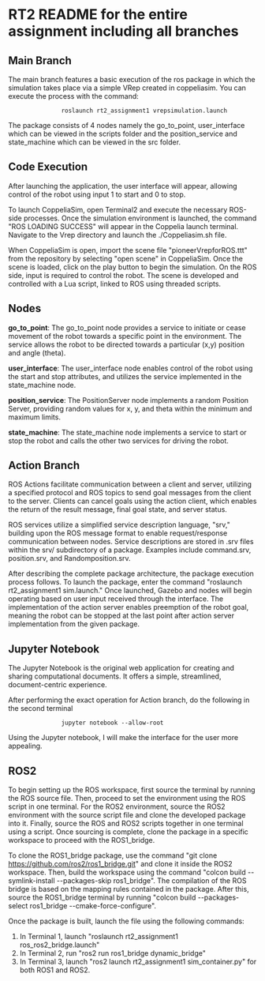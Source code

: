 # RT2 README for the entire assignment including all branches

## Main Branch
The main branch features a basic execution of the ros package in which the simulation takes place via a simple VRep created in coppeliasim.
You can execute the process with the command:

                   roslaunch rt2_assignment1 vrepsimulation.launch
                   
                   
The package consists of 4 nodes namely the go_to_point, user_interface which can be viewed in the scripts folder and the position_service and state_machine which can be viewed in the src folder.


## Code Execution

After launching the application, the user interface will appear, allowing control of the robot using input 1 to start and 0 to stop.

To launch CoppeliaSim, open Terminal2 and execute the necessary ROS-side processes. Once the simulation environment is launched, the command "ROS LOADING SUCCESS" will appear in the Coppelia launch terminal. Navigate to the Vrep directory and launch the ./Coppeliasim.sh file.

When CoppeliaSim is open, import the scene file "pioneerVrepforROS.ttt" from the repository by selecting "open scene" in CoppeliaSim. Once the scene is loaded, click on the play button to begin the simulation. On the ROS side, input is required to control the robot. The scene is developed and controlled with a Lua script, linked to ROS using threaded scripts.


## Nodes
**go_to_point**:
The go_to_point node provides a service to initiate or cease movement of the robot towards a specific point in the environment. The service allows the robot to be directed towards a particular (x,y) position and angle (theta).

**user_interface**:
The user_interface node enables control of the robot using the start and stop attributes, and utilizes the service implemented in the state_machine node.

**position_service**:
The PositionServer node implements a random Position Server, providing random values for x, y, and theta within the minimum and maximum limits.

**state_machine**:
The state_machine node implements a service to start or stop the robot and calls the other two services for driving the robot.



## Action Branch

ROS Actions facilitate communication between a client and server, utilizing a specified protocol and ROS topics to send goal messages from the client to the server. Clients can cancel goals using the action client, which enables the return of the result message, final goal state, and server status.

ROS services utilize a simplified service description language, "srv," building upon the ROS message format to enable request/response communication between nodes. Service descriptions are stored in .srv files within the srv/ subdirectory of a package. Examples include command.srv, position.srv, and Randomposition.srv.

After describing the complete package architecture, the package execution process follows. To launch the package, enter the command "roslaunch rt2_assignment1 sim.launch." Once launched, Gazebo and nodes will begin operating based on user input received through the interface. The implementation of the action server enables preemption of the robot goal, meaning the robot can be stopped at the last point after action server implementation from the given package.

## Jupyter Notebook

The Jupyter Notebook is the original web application for creating and sharing computational documents. It offers a simple, streamlined, document-centric experience.

After performing the exact operation for Action branch, do the following in the second terminal

                   jupyter notebook --allow-root
                   

Using the Jupyter notebook, I will make the interface for the user more appealing.


## ROS2

To begin setting up the ROS workspace, first source the terminal by running the ROS source file. Then, proceed to set the environment using the ROS script in one terminal. For the ROS2 environment, source the ROS2 environment with the source script file and clone the developed package into it. Finally, source the ROS and ROS2 scripts together in one terminal using a script. Once sourcing is complete, clone the package in a specific workspace to proceed with the ROS1_bridge.

To clone the ROS1_bridge package, use the command "git clone https://github.com/ros2/ros1_bridge.git" and clone it inside the ROS2 workspace. Then, build the workspace using the command "colcon build --symlink-install --packages-skip ros1_bridge". The compilation of the ROS bridge is based on the mapping rules contained in the package. After this, source the ROS1_bridge terminal by running "colcon build --packages-select ros1_bridge --cmake-force-configure".

Once the package is built, launch the file using the following commands:

1. In Terminal 1, launch "roslaunch rt2_assignment1 ros_ros2_bridge.launch"
2. In Terminal 2, run "ros2 run ros1_bridge dynamic_bridge"
3. In Terminal 3, launch "ros2 launch rt2_assignment1 sim_container.py" for both ROS1 and ROS2.
